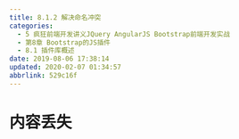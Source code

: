 ```yaml
---
title: 8.1.2 解决命名冲突
categories: 
  - 5 疯狂前端开发讲义JQuery AngularJS Bootstrap前端开发实战
  - 第8章 Bootstrap的JS插件
  - 8.1 插件库概述
date: 2019-08-06 17:38:14
updated: 2020-02-07 01:34:57
abbrlink: 529c16f
---
```

# 内容丢失